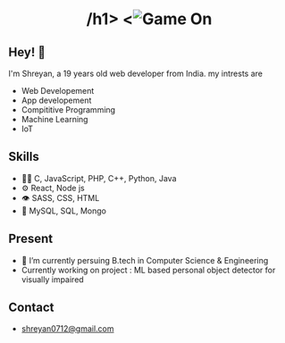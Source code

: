 
<h1 align="center">
<!--   <img src="https://user-images.githubusercontent.com/86298991/167298726-77c4f07d-42b0-416f-8206-658c06617db9.mp4" alt="Shreyan" /> -->

/h1>
<![Game On](https://user-images.githubusercontent.com/86298991/167299417-21139ed0-d0d4-4ea8-8f68-ac6bde7d9ffa.gif)


## Hey! 👋
I'm Shreyan, a 19 years old web developer from India.
my intrests are
- Web Developement
- App developement
- Compititive Programming
- Machine Learning
- IoT

## Skills
- 👨‍💻 C, JavaScript, PHP, C++, Python, Java
- ⚙️ React, Node js
- 👁️ SASS, CSS, HTML
- 💽 MySQL, SQL, Mongo

## Present
- 🌱 I’m currently persuing B.tech in Computer Science & Engineering
- Currently working on project : ML based personal object detector for visually impaired

## Contact
- shreyan0712@gmail.com

<!---
shreyann7/shreyann7 is a ✨ special ✨ repository because its `README.md` (this file) appears on your GitHub profile.
You can click the Preview link to take a look at your changes.
--->
